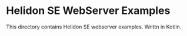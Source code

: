 # Helidon SE WebServer Examples

This directory contains Helidon SE webserver examples. Writtn in Kotlin.